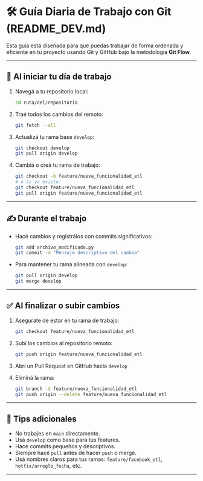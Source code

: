 # 🛠️ Guía Diaria de Trabajo con Git (README_DEV.md)

Esta guía está diseñada para que puedas trabajar de forma ordenada y eficiente en tu proyecto usando Git y GitHub bajo la metodología **Git Flow**.

---

## 🚀 Al iniciar tu día de trabajo

1. Navegá a tu repositorio local:
   ```bash
   cd ruta/del/repositorio
   ```

2. Traé todos los cambios del remoto:
   ```bash
   git fetch --all
   ```

3. Actualizá tu rama base `develop`:
   ```bash
   git checkout develop
   git pull origin develop
   ```

4. Cambiá o creá tu rama de trabajo:
   ```bash
   git checkout -b feature/nueva_funcionalidad_etl
   # o si ya existe:
   git checkout feature/nueva_funcionalidad_etl
   git pull origin feature/nueva_funcionalidad_etl
   ```

---

## ✍️ Durante el trabajo

- Hacé cambios y registrálos con commits significativos:
  ```bash
  git add archivo_modificado.py
  git commit -m "Mensaje descriptivo del cambio"
  ```

- Para mantener tu rama alineada con `develop`:
  ```bash
  git pull origin develop
  git merge develop
  ```

---

## ✅ Al finalizar o subir cambios

1. Asegurate de estar en tu rama de trabajo:
   ```bash
   git checkout feature/nueva_funcionalidad_etl
   ```

2. Subí los cambios al repositorio remoto:
   ```bash
   git push origin feature/nueva_funcionalidad_etl
   ```

3. Abrí un Pull Request en GitHub hacia `develop`

5. Eliminá la rama:
   ```bash
   git branch -d feature/nueva_funcionalidad_etl
   git push origin --delete feature/nueva_funcionalidad_etl
   ```

---

## 🧠 Tips adicionales

- No trabajes en `main` directamente. 
- Usá `develop` como base para tus features.
- Hacé commits pequeños y descriptivos.
- Siempre hacé `pull` antes de hacer `push` o merge.
- Usá nombres claros para tus ramas: `feature/facebook_etl`, `hotfix/arreglo_fecha`, etc.

---
